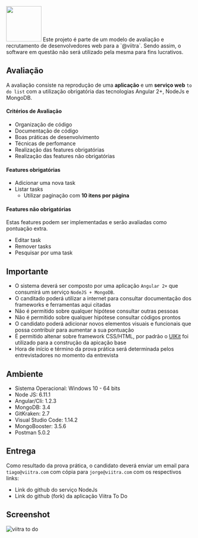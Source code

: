 <img src="http://viitra.com/img/logo-viitra.svg" width="95">
Este projeto é parte de um modelo de avaliação e recrutamento de desenvolvedores web para a `@viitra`. Sendo assim, o software em questão não será utilizado pela mesma para fins lucrativos.

## Avaliação
A avaliação consiste na reprodução de uma **aplicação** e um **serviço web** `to do list` com a utilização obrigatória das tecnologias Angular 2+, NodeJs e MongoDB.

#### Critérios de Avaliação
- Organização de código
- Documentação de código
- Boas práticas de desenvolvimento
- Técnicas de perfomance
- Realização das features obrigatórias
- Realização das features não obrigatórias

#### Features obrigatórias
- Adicionar uma nova task
- Listar tasks
  - Utilizar paginação com **10 itens por página**

#### Features não obrigatórias
Estas features podem ser implementadas e serão avaliadas como pontuação extra.
- Editar task
- Remover tasks
- Pesquisar por uma task

## Importante
- O sistema deverá ser composto por uma aplicação `Angular 2+` que consumirá um serviço `NodeJS + MongoDB`.
- O canditado poderá utilizar a internet para consultar documentação dos frameworks e ferramentas aqui citadas
- Não é permitido sobre qualquer hipótese consultar outras pessoas
- Não é permitido sobre qualquer hipótese consultar códigos prontos
- O candidato poderá adicionar novos elementos visuais e funcionais que possa contribuir para aumentar a sua pontuação
- É permitido altenar sobre framework CSS/HTML, por padrão o [UIKit](https://getuikit.com/v2/) foi utilizado para a construção da apicação base
- Hora de início e término da prova prática será determinada pelos entrevistadores no momento da entrevista

## Ambiente
- Sistema Operacional: Windows 10 - 64 bits
- Node JS: 6.11.1
- Angular/Cli: 1.2.3
- MongoDB: 3.4
- GitKraken: 2.7
- Visual Studio Code: 1.14.2
- MongoBooster: 3.5.6
- Postman 5.0.2

## Entrega
Como resultado da prova prática, o candidato deverá enviar um email para `tiago@viitra.com` com cópia para `jorge@viitra.com` com os respectivos links:

- Link do github do serviço NodeJs
- Link do github (fork) da aplicação Viitra To Do

## Screenshot
![viitra to do](http://i.imgur.com/xmGi1ot.png)
